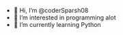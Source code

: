 - 👋 Hi, I’m @coderSparsh08
- 👀 I’m interested in programming alot
- 🌱 I’m currently learning Python


<!---
coderSparsh08/coderSparsh08 is a ✨ special ✨ repository because its `README.md` (this file) appears on your GitHub profile.
You can click the Preview link to take a look at your changes.
--->
